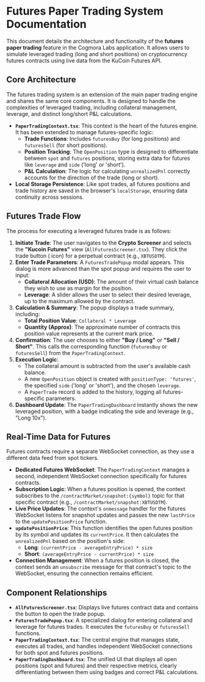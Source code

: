 # Futures Paper Trading System Documentation

This document details the architecture and functionality of the **futures paper trading** feature in the Cogmora Labs application. It allows users to simulate leveraged trading (long and short positions) on cryptocurrency futures contracts using live data from the KuCoin Futures API.

## Core Architecture

The futures trading system is an extension of the main paper trading engine and shares the same core components. It is designed to handle the complexities of leveraged trading, including collateral management, leverage, and distinct long/short P&L calculations.

- **`PaperTradingContext.tsx`**: This context is the heart of the futures engine. It has been extended to manage futures-specific logic:
  -   **Trade Functions**: Includes `futuresBuy` (for long positions) and `futuresSell` (for short positions).
  -   **Position Tracking**: The `OpenPosition` type is designed to differentiate between `spot` and `futures` positions, storing extra data for futures like `leverage` and `side` ('long' or 'short').
  -   **P&L Calculation**: The logic for calculating `unrealizedPnl` correctly accounts for the direction of the trade (long or short).
- **Local Storage Persistence**: Like spot trades, all futures positions and trade history are saved in the browser's `localStorage`, ensuring data continuity across sessions.

## Futures Trade Flow

The process for executing a leveraged futures trade is as follows:

1.  **Initiate Trade**: The user navigates to the **Crypto Screener** and selects the **"Kucoin Futures"** view (`AllFuturesScreener.tsx`). They click the trade button (<BarChartHorizontal /> icon) for a perpetual contract (e.g., `XBTUSDTM`).
2.  **Enter Trade Parameters**: A `FuturesTradePopup` modal appears. This dialog is more advanced than the spot popup and requires the user to input:
    -   **Collateral Allocation (USD)**: The amount of their virtual cash balance they wish to use as margin for the position.
    -   **Leverage**: A slider allows the user to select their desired leverage, up to the maximum allowed by the contract.
3.  **Calculation & Summary**: The popup displays a trade summary, including:
    -   **Total Position Value**: `Collateral * Leverage`
    -   **Quantity (Approx)**: The approximate number of contracts this position value represents at the current mark price.
4.  **Confirmation**: The user chooses to either **"Buy / Long"** or **"Sell / Short"**. This calls the corresponding function (`futuresBuy` or `futuresSell`) from the `PaperTradingContext`.
5.  **Execution Logic**:
    - The collateral amount is subtracted from the user's available cash balance.
    - A new `OpenPosition` object is created with `positionType: 'futures'`, the specified `side` ('long' or 'short'), and the chosen `leverage`.
    - A `PaperTrade` record is added to the history, logging all futures-specific parameters.
6.  **Dashboard Update**: The `PaperTradingDashboard` instantly shows the new leveraged position, with a badge indicating the side and leverage (e.g., "Long 10x").

## Real-Time Data for Futures

Futures contracts require a separate WebSocket connection, as they use a different data feed from spot tickers.

-   **Dedicated Futures WebSocket**: The `PaperTradingContext` manages a second, independent WebSocket connection specifically for futures contracts.
-   **Subscription Logic**: When a futures position is opened, the context subscribes to the `/contractMarket/snapshot:{symbol}` topic for that specific contract (e.g., `/contractMarket/snapshot:XBTUSDTM`).
-   **Live Price Updates**: The context's `onmessage` handler for the futures WebSocket listens for snapshot updates and passes the new `lastPrice` to the `updatePositionPrice` function.
-   **`updatePositionPrice`**: This function identifies the open futures position by its symbol and updates its `currentPrice`. It then calculates the `unrealizedPnl` based on the position's side:
    -   **Long**: `(currentPrice - averageEntryPrice) * size`
    -   **Short**: `(averageEntryPrice - currentPrice) * size`
-   **Connection Management**: When a futures position is closed, the context sends an `unsubscribe` message for that contract's topic to the WebSocket, ensuring the connection remains efficient.

## Component Relationships

-   **`AllFuturesScreener.tsx`**: Displays live futures contract data and contains the button to open the trade popup.
-   **`FuturesTradePopup.tsx`**: A specialized dialog for entering collateral and leverage for futures trades. It executes the `futuresBuy` or `futuresSell` functions.
-   **`PaperTradingContext.tsx`**: The central engine that manages state, executes all trades, and handles independent WebSocket connections for both spot and futures positions.
-   **`PaperTradingDashboard.tsx`**: The unified UI that displays all open positions (spot and futures) and their respective metrics, clearly differentiating between them using badges and correct P&L calculations.
